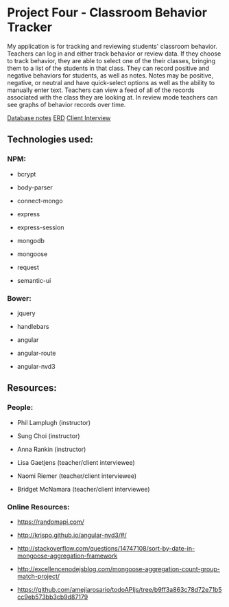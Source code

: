 # Project Four - Classroom Behavior Tracker

My application is for tracking and reviewing students' classroom behavior. Teachers can log in and either track behavior or review data. If they choose to track behavior, they are able to select one of the their classes, bringing them to a list of the students in that class. They can record positive and negative behaviors for students, as well as notes. Notes may be positive, negative, or neutral and have quick-select options as well as the ability to manually enter text. Teachers can view a feed of all of the records associated with the class they are looking at.
In review mode teachers can see graphs of behavior records over time.

[Database notes](docs/data_notes.md)
[ERD](docs/erd.png)
[Client Interview](docs/client_interview_notes.md)

## Technologies used:

### NPM: 

- bcrypt

- body-parser

- connect-mongo

- express

- express-session

- mongodb

- mongoose

- request

- semantic-ui

### Bower:

- jquery

- handlebars

- angular

- angular-route

- angular-nvd3

## Resources: 

### People:

- Phil Lamplugh (instructor)

- Sung Choi (instructor)

- Anna Rankin (instructor)

- Lisa Gaetjens (teacher/client interviewee)

- Naomi Riemer (teacher/client interviewee)

- Bridget McNamara (teacher/client interviewee)

### Online Resources: 

- https://randomapi.com/

- http://krispo.github.io/angular-nvd3/#/

- http://stackoverflow.com/questions/14747108/sort-by-date-in-mongoose-aggregation-framework

- http://excellencenodejsblog.com/mongoose-aggregation-count-group-match-project/

- https://github.com/amejiarosario/todoAPIjs/tree/b9ff3a863c78d72e71b5cc9eb573bb3cb9d87179

